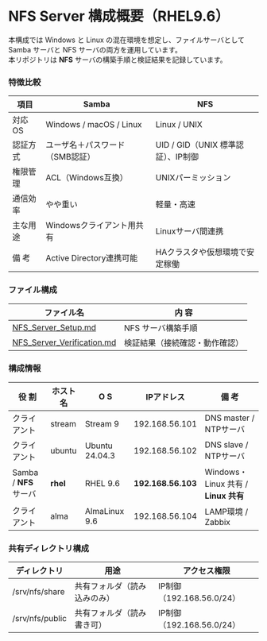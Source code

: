 # NFS Server 構成概要（RHEL9.6） 
本構成では Windows と Linux の混在環境を想定し、ファイルサーバとして Samba サーバと NFS サーバの両方を運用しています。  
本リポジトリは **NFS** サーバの構築手順と検証結果を記録しています。

### 特徴比較
| 項目 | Samba | NFS |
|------|--------|-----|
| 対応OS | Windows / macOS / Linux | Linux / UNIX |
| 認証方式 | ユーザ名＋パスワード（SMB認証） | UID / GID（UNIX 標準認証）、IP制御 |
| 権限管理 | ACL（Windows互換） | UNIXパーミッション |
| 通信効率 | やや重い | 軽量・高速 |
| 主な用途 | Windowsクライアント用共有 | Linuxサーバ間連携 |
| 備 考 | Active Directory連携可能 | HAクラスタや仮想環境で安定稼働 |

### ファイル構成  
| ファイル名 | 内 容 |
|-------------|------|
| [NFS_Server_Setup.md](./NFS_Server_Setup.md) | NFS サーバ構築手順 |
| [NFS_Server_Verification.md](./NFS_Server_Verification.md) | 検証結果（接続確認・動作確認） |

### 構成情報  
| 役 割 | ホスト名 | O S | IPアドレス | 備 考 |
|------|---------|----|-------------|------|
| クライアント | stream | Stream 9 | 192.168.56.101 | DNS master / NTPサーバ |
| クライアント | ubuntu | Ubuntu 24.04.3 | 192.168.56.102 | DNS slave / NTPサーバ |
| Samba / **NFS** サーバ | **rhel** | RHEL 9.6 | **192.168.56.103** | Windows・Linux 共有 / **Linux 共有** |
| クライアント | alma | AlmaLinux 9.6 | 192.168.56.104 | LAMP環境 / Zabbix |

### 共有ディレクトリ構成  
| ディレクトリ | 用途 | アクセス権限 |
|---------------|------|----------------|
| /srv/nfs/share | 共有フォルダ（読み込みのみ）| IP制御（192.168.56.0/24） |
| /srv/nfs/public | 共有フォルダ（読み書き可）| IP制御（192.168.56.0/24）|
